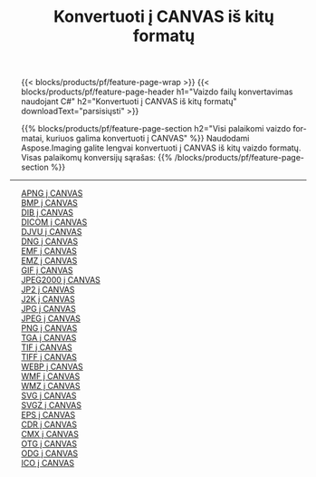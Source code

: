 ﻿---
title: Konvertuoti į CANVAS iš kitų formatų 
weight: 3920
url: /lt/net/conversion/to/canvas 
lang: lt
langdirlevel: 2
locales: zh-hans,ja,it,ru,de,es,fr,nl,id,lt,pl,pt,vi,tr,ko,zh-hant,ar,hi,th,sv,cs,uk,he
description: Naudodami Aspose.Imaging galite lengvai konvertuoti į CANVAS iš kitų formatų
---

{{< blocks/products/pf/feature-page-wrap >}}
{{< blocks/products/pf/feature-page-header h1="Vaizdo failų konvertavimas naudojant C#" h2="Konvertuoti į CANVAS iš kitų formatų" downloadText="parsisiųsti" >}}


{{% blocks/products/pf/feature-page-section  h2="Visi palaikomi vaizdo formatai, kuriuos galima konvertuoti į CANVAS" %}}
Naudodami Aspose.Imaging galite lengvai konvertuoti į CANVAS iš kitų vaizdo formatų.
<br/>
Visas palaikomų konversijų sąrašas:
{{% /blocks/products/pf/feature-page-section %}}
<div class="container-fluid productfamilypage bg-gray">
    <div class="convertypes bg-gray agp-content section">
        <div class="container">
		<hr style="margin-left:-20px;"/>
		<div class="row other-converters">
		    <div class='col-md-2 other-converter remove-lp remove-rp'><a href="/imaging/lt/net/conversion/apng-to-canvas" >APNG į CANVAS</a></div>
<div class='col-md-2 other-converter remove-lp remove-rp'><a href="/imaging/lt/net/conversion/bmp-to-canvas" >BMP į CANVAS</a></div>
<div class='col-md-2 other-converter remove-lp remove-rp'><a href="/imaging/lt/net/conversion/dib-to-canvas" >DIB į CANVAS</a></div>
<div class='col-md-2 other-converter remove-lp remove-rp'><a href="/imaging/lt/net/conversion/dicom-to-canvas" >DICOM į CANVAS</a></div>
<div class='col-md-2 other-converter remove-lp remove-rp'><a href="/imaging/lt/net/conversion/djvu-to-canvas" >DJVU į CANVAS</a></div>
<div class='col-md-2 other-converter remove-lp remove-rp'><a href="/imaging/lt/net/conversion/dng-to-canvas" >DNG į CANVAS</a></div>
<div class='col-md-2 other-converter remove-lp remove-rp'><a href="/imaging/lt/net/conversion/emf-to-canvas" >EMF į CANVAS</a></div>
<div class='col-md-2 other-converter remove-lp remove-rp'><a href="/imaging/lt/net/conversion/emz-to-canvas" >EMZ į CANVAS</a></div>
<div class='col-md-2 other-converter remove-lp remove-rp'><a href="/imaging/lt/net/conversion/gif-to-canvas" >GIF į CANVAS</a></div>
<div class='col-md-2 other-converter remove-lp remove-rp'><a href="/imaging/lt/net/conversion/jpeg2000-to-canvas" >JPEG2000 į CANVAS</a></div>
<div class='col-md-2 other-converter remove-lp remove-rp'><a href="/imaging/lt/net/conversion/jp2-to-canvas" >JP2 į CANVAS</a></div>
<div class='col-md-2 other-converter remove-lp remove-rp'><a href="/imaging/lt/net/conversion/j2k-to-canvas" >J2K į CANVAS</a></div>
<div class='col-md-2 other-converter remove-lp remove-rp'><a href="/imaging/lt/net/conversion/jpg-to-canvas" >JPG į CANVAS</a></div>
<div class='col-md-2 other-converter remove-lp remove-rp'><a href="/imaging/lt/net/conversion/jpeg-to-canvas" >JPEG į CANVAS</a></div>
<div class='col-md-2 other-converter remove-lp remove-rp'><a href="/imaging/lt/net/conversion/png-to-canvas" >PNG į CANVAS</a></div>
<div class='col-md-2 other-converter remove-lp remove-rp'><a href="/imaging/lt/net/conversion/tga-to-canvas" >TGA į CANVAS</a></div>
<div class='col-md-2 other-converter remove-lp remove-rp'><a href="/imaging/lt/net/conversion/tif-to-canvas" >TIF į CANVAS</a></div>
<div class='col-md-2 other-converter remove-lp remove-rp'><a href="/imaging/lt/net/conversion/tiff-to-canvas" >TIFF į CANVAS</a></div>
<div class='col-md-2 other-converter remove-lp remove-rp'><a href="/imaging/lt/net/conversion/webp-to-canvas" >WEBP į CANVAS</a></div>
<div class='col-md-2 other-converter remove-lp remove-rp'><a href="/imaging/lt/net/conversion/wmf-to-canvas" >WMF į CANVAS</a></div>
<div class='col-md-2 other-converter remove-lp remove-rp'><a href="/imaging/lt/net/conversion/wmz-to-canvas" >WMZ į CANVAS</a></div>
<div class='col-md-2 other-converter remove-lp remove-rp'><a href="/imaging/lt/net/conversion/svg-to-canvas" >SVG į CANVAS</a></div>
<div class='col-md-2 other-converter remove-lp remove-rp'><a href="/imaging/lt/net/conversion/svgz-to-canvas" >SVGZ į CANVAS</a></div>
<div class='col-md-2 other-converter remove-lp remove-rp'><a href="/imaging/lt/net/conversion/eps-to-canvas" >EPS į CANVAS</a></div>
<div class='col-md-2 other-converter remove-lp remove-rp'><a href="/imaging/lt/net/conversion/cdr-to-canvas" >CDR į CANVAS</a></div>
<div class='col-md-2 other-converter remove-lp remove-rp'><a href="/imaging/lt/net/conversion/cmx-to-canvas" >CMX į CANVAS</a></div>
<div class='col-md-2 other-converter remove-lp remove-rp'><a href="/imaging/lt/net/conversion/otg-to-canvas" >OTG į CANVAS</a></div>
<div class='col-md-2 other-converter remove-lp remove-rp'><a href="/imaging/lt/net/conversion/odg-to-canvas" >ODG į CANVAS</a></div>
<div class='col-md-2 other-converter remove-lp remove-rp'><a href="/imaging/lt/net/conversion/ico-to-canvas" >ICO į CANVAS</a></div>
                </div>
        </div>
    </div>
</div>
<br/>

